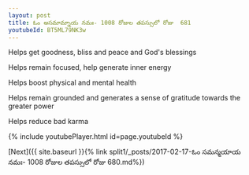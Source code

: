 ```yaml
---
layout: post
title: ఓం అసమామ్నాయ నమః- 1008 రోజుల తపస్సులో రోజు  681
youtubeId: BT5ML79NK3w
---
```

 
 
Helps get goodness, bliss and peace and God's blessings
 
Helps remain focused, help generate inner energy 
 
Helps boost physical and mental health 
 
Helps remain grounded and generates a sense of gratitude towards the greater power 
 
Helps reduce bad karma
 
 
 
 


{% include youtubePlayer.html id=page.youtubeId %}
 
[Next]({{ site.baseurl }}{% link  split1/_posts/2017-02-17-ఓం సమన్మయాయ నమః- 1008 రోజుల తపస్సులో రోజు  680.md%})
 
